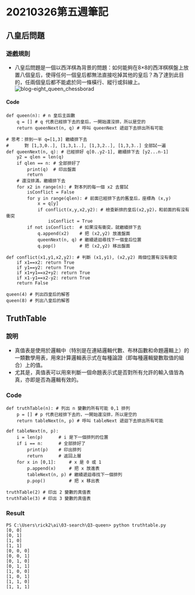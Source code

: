 # 20210326第五週筆記
## 八皇后問題
### 遊戲規則
* 八皇后問題是一個以西洋棋為背景的問題：如何能夠在8×8的西洋棋棋盤上放置八個皇后，使得任何一個皇后都無法直接吃掉其他的皇后？為了達到此目的，任兩個皇后都不能處於同一條橫行、縱行或斜線上。
![blog-eight_queen_chessborad](https://user-images.githubusercontent.com/62127656/112756748-2a1c1e00-9019-11eb-9769-d7ea0ded3de0.png)
#### Code
```
def queen(n): # n 皇后主函數
	q = [] # q 代表已經排下去的皇后，一開始還沒排，所以是空的
	return queenNext(n, q) # 呼叫 queenNext 遞迴下去排出所有可能

# 思考：排到一半 q=[1,3] 繼續排下去
#      對 [1,3,0..], [1,3,1..], [1,3,2..], [1,3,3..] 全部試一遍
def queenNext(n, q): # 已經排好 q[0..y2-1], 繼續排下去 [y2...n-1]
	y2 = qlen = len(q)
	if qlen == n: # 全部排好了
		print(q)  # 印出盤面
		return
	# 還沒排滿，繼續排下去
	for x2 in range(n): # 對本列的每一個 x2 去嘗試
		isConflict = False
		for y in range(qlen): # 前面已經排下去的舊皇后，座標為 (x,y)
			x = q[y]
			if conflict(x,y,x2,y2): # 檢查新排的皇后(x2,y2)，和前面的有沒有衝突
				isConflict = True
		if not isConflict:  # 如果沒有衝突，就繼續排下去
			q.append(x2)    # 把 (x2,y2) 放進盤面
			queenNext(n, q) # 繼續遞迴尋找下一個皇后位置
			q.pop()         # 把 (x2,y2) 移出盤面
		
def conflict(x1,y1,x2,y2): # 判斷 (x1,y1), (x2,y2) 兩個位置有沒有衝突
	if x1==x2: return True
	if y1==y2: return True
	if x1+y1==x2+y2: return True
	if x1-y1==x2-y2: return True
	return False

queen(4) # 列出四皇后的解答
queen(8) # 列出八皇后的解答

```
## TruthTable
### 說明
* 真值表是使用於邏輯中（特別是在連結邏輯代數、布林函數和命題邏輯上）的一類數學用表，用來計算邏輯表示式在每種論證（即每種邏輯變數取值的組合）上的值。
* 尤其是，真值表可以用來判斷一個命題表示式是否對所有允許的輸入值皆為真，亦即是否為邏輯有效的。
### Code
```
def truthTable(n): # 列出 n 變數的所有可能 0,1 排列
	p = [] # p 代表已經排下去的，一開始還沒排，所以是空的
	return tableNext(n, p) # 呼叫 tableNext 遞迴下去排出所有可能

def tableNext(n, p):
	i = len(p)      # i 是下一個排列的位置
	if i == n:		# 全部排好了
		print(p)	# 印出排列
		return      # 返回上層
	for x in [0,1]:     # x 是 0 或 1
		p.append(x)		# 把 x 放進表
		tableNext(n, p)	# 繼續遞迴尋找下一個排列
		p.pop()			# 把 x 移出表

truthTable(2) # 印出 2 變數的真值表
truthTable(3) # 印出 3 變數的真值表
```
### Result
```
PS C:\Users\rick2\ai\03-search\Q3-queen> python truthtable.py
[0, 0]
[0, 1]   
[1, 0]   
[1, 1]   
[0, 0, 0]
[0, 0, 1]
[0, 1, 0]
[0, 1, 1]
[1, 0, 0]
[1, 0, 1]
[1, 1, 0]
[1, 1, 1]
```
